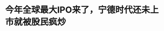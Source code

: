 <!DOCTYPE html>
<html lang="zh-CN">

<head>
    
<title>今年全球最大IPO来了，宁德时代还未上市就被股民疯炒_腾讯新闻</title>
<meta name="keywords" content="宁德时代,IPO,高瓴资本,股民,上市,香港">
<meta name="description" content="图片来源：视觉中国      文 ｜ 岳家琛       编辑 ｜ 孙春芳      出品 ｜ 棱镜·腾讯小满工作室      仅仅3个月，宁德时代就完成了从申报到上市的一系列流程。      5月....">
<meta name="author" content="腾讯网">
<meta name="copyright" content="Copyright 1998 - 2025 Tencent. All Rights Reserved">
<meta property="og:type" content="news" />

<meta property="og:title" content="今年全球最大IPO来了，宁德时代还未上市就被股民疯炒_腾讯新闻" />
<meta property="og:description" content="图片来源：视觉中国      文 ｜ 岳家琛       编辑 ｜ 孙春芳      出品 ｜ 棱镜·腾讯小满工作室      仅仅3个月，宁德时代就完成了从申报到上市的一系列流程。      5月...." />
<meta property="og:url" content="https://news.qq.com/rain/a/20250516A02S9B00" />
<meta property="og:image" content="https://inews.gtimg.com/news_ls/O0G74neaplIRLCE1U-qsSn0X3LFJI2CqxAE9iwpIjR9qkAA_640330/0" />
<meta property="article:author" content="棱镜" />
<meta property="article:published_time" content="2025-05-16 10:06:51" />
<meta property="category" content="finance" />

<meta name="baidu-site-verification" content="jJeIJ5X7pP" />
    <meta charset="utf-8" />
<meta http-equiv="X-UA-Compatible" content="IE=Edge" />
<meta name="viewport" content="width=device-width, initial-scale=1, shrink-to-fit=no" />
<link rel="dns-prefetch" href="mat1.gtimg.com">
<link rel="dns-prefetch" href="i.news.qq.com">
<link rel="shortcut icon" href="https://mat1.gtimg.com/qqcdn/qqindex2021/favicon.ico">
<script nomodule="true" src="https://mat1.gtimg.com/qqcdn/qqindex2021/common-static/20240515201444/core3-37-1.min.js"></script>
<script>
  try {
    if (!window.IntersectionObserver) {
      var observerScript = document.createElement('script');
      observerScript.src = "https://mat1.gtimg.com/qqcdn/qqindex2021/common-static/20241024141058/intersection-observer-polyfill.js";
      document.head.appendChild(observerScript);
    }
  } catch (error) {}
</script>

<script>
  try {
    if (!Element.prototype.scrollTo) {
      var scrollScript = document.createElement('script');
      scrollScript.src = "https://mat1.gtimg.com/qqcdn/qqindex2021/common-static/20241025153001/scroll-behavior-polyfill.js";
      document.head.appendChild(scrollScript);
    }
  } catch (error) {}
</script>
<script>
  try {
    if ('scrollRestoration' in window.history) {
      window.history.scrollRestoration = 'manual';
    }
    window.isPcClient = Boolean(window.electron) && (
      window.navigator.userAgent.indexOf('pc-client') > 0 ||
      window.navigator.userAgent.indexOf('TencentNews') > 0
    );
  } catch {}
</script>
<script>
  try {
    if (window.isPcClient) {
      var bodyStyle = document.createElement('style');
      bodyStyle.innerText = 'body{ zoom: 0.95 }';
      document.head.appendChild(bodyStyle);
    }
  } catch {}
</script>
<script>
  window.DATA = {"url":"https://view.inews.qq.com/a/20250516A02S9B00","article_id":"20250516A02S9B00","article_type":"0","title":"今年全球最大IPO来了，宁德时代还未上市就被股民疯炒","desc":"图片来源：视觉中国      文 ｜ 岳家琛       编辑 ｜ 孙春芳      出品 ｜ 棱镜·腾讯小满工作室      仅仅3个月，宁德时代就完成了从申报到上市的一系列流程。      5月....","iNewsRecommendLevel":1,"abstract":"图片来源：视觉中国      文 ｜ 岳家琛       编辑 ｜ 孙春芳      出品 ｜ 棱镜·腾讯小满工作室      仅仅3个月，宁德时代就完成了从申报到上市的一系列流程。      5月....","catalog1":"finance","ad_channel_sign":"finance","introduction":"","media":"棱镜","media_id":"3285","pubtime":"2025-05-16 10:06:51","comment_id":"8412221938","political":0,"cmsId":"20250516A02S9B00","cms_id":"20250516A02S9B00","closeAllAd":0,"closeAllFavorite":false,"originContent":{"directory":{"ai_list":[{"desc":"宁德时代IPO公开发售结束","link":"AIPOS_0"},{"desc":"投资者有哪些","link":"AIPOS_1"},{"desc":"营收同比下降9.7%","link":"AIPOS_2"},{"desc":"盈利能力稳健","link":"AIPOS_3"},{"desc":"换电：“宁王”的新故事","link":"AIPOS_4"},{"desc":"如何把电池卖到海外去","link":"AIPOS_5"}],"enable":1,"list":null},"text":"\u003cdiv class=\"rich_media_content\"\u003e\u003c!--NO_AD_ERROR_5_1--\u003e\u003cp style=\"text-align: center\" data-exeditor-arbitrary-box=\"image-box\"\u003e\u003c!--IMG_0--\u003e\u003c/p\u003e\u003cp style=\"text-align: center\"\u003e\u003cspan style=\"font-size: 12px\"\u003e\u003cspan style=\"color: rgb(153, 153, 153)\"\u003e图片来源：视觉中国\u003c/span\u003e\u003c/span\u003e\u003c/p\u003e\u003csection style=\"background-color: rgb(255, 255, 255); color: rgb(34, 34, 34); font-size: 17px; letter-spacing: 0.544px; margin: 0px 0px 0em; max-width: 100%; outline: 0px; padding: 0px; text-align: justify; text-wrap: wrap\" data-exeditor-arbitrary-box=\"wrap\"\u003e\u003cp style=\"background-color: transparent\"\u003e\u003cspan style=\"letter-spacing: 0.544px\"\u003e\u003cspan style=\"font-size: 17px\"\u003e\u003cspan style=\"color: rgb(34, 34, 34)\"\u003e\u003cspan style=\"background-color: transparent\"\u003e文 ｜ 岳家琛  \u003c/span\u003e\u003c/span\u003e\u003c/span\u003e\u003c/span\u003e\u003c/p\u003e\u003cp style=\"background-color: transparent\"\u003e\u003cspan style=\"letter-spacing: 0.544px\"\u003e\u003cspan style=\"font-size: 17px\"\u003e\u003cspan style=\"color: rgb(34, 34, 34)\"\u003e\u003cspan style=\"background-color: transparent\"\u003e编辑 ｜ 孙春芳\u003c/span\u003e\u003c/span\u003e\u003c/span\u003e\u003c/span\u003e\u003c/p\u003e\u003cp style=\"background-color: transparent\"\u003e\u003cspan style=\"letter-spacing: 0.544px\"\u003e\u003cspan style=\"font-size: 17px\"\u003e\u003cspan style=\"color: rgb(34, 34, 34)\"\u003e\u003cspan style=\"background-color: transparent\"\u003e出品 ｜ 棱镜·腾讯小满工作室\u003c/span\u003e\u003c/span\u003e\u003c/span\u003e\u003c/span\u003e\u003c/p\u003e\u003c/section\u003e\u003cp style=\"text-align: justify\"\u003e仅仅3个月，\u003c!--SECURE_LINK_BEGIN_0--\u003e宁德时代\u003c!--SECURE_LINK_END_0--\u003e就完成了从申报到上市的一系列流程。\u003c/p\u003e\u003cp style=\"text-align: justify\"\u003e\u003c!--AIPOS_0--\u003e5月15日，备受瞩目的宁德时代招股期截止。截至认购结束，宁德时代累计获2822亿港元孖展认购，超购达120倍，国际配售机构订单突破3902亿港元，超购逾12.6倍。国际配售部分剔除203.7亿港元基石投资后，超购倍数达30倍。\u003c!--NO_AD_0--\u003e\u003c!--EOP_0--\u003e\u003c/p\u003e\u003c!--PARAGRAPH_0--\u003e\u003cp style=\"text-align: justify\"\u003e5月12日，宁德时代启动H股发行，计划于5月20日挂牌上市交易。根据公告披露的发售价格，宁德时代每港股发行价格上限为263港元。\u003c/p\u003e\u003cp style=\"text-align: justify\"\u003e此次IPO，宁德时代共计划发售1.18亿股股份，另设发售量调整权及超额配股权。根据目前的认购结果，宁德时代赴港募资金额将达到410亿港元，成为年内港股最大规模的IPO记录。\u003c/p\u003e\u003cp style=\"text-align: justify\"\u003e出海，无疑是宁德时代二次融资的关键词。招股书显示，本次募资所得的90%资金将投向匈牙利项目第一期及第二期建设，进一步提升本地化供应能力。\u003c/p\u003e\u003cp style=\"text-align: justify\"\u003e本次IPO吸引了哪些资本入局？未来宁德时代究竟还有多大的想象空间？出海和换电战略能否创造新的增长点？\u003c/p\u003e\u003cp style=\"text-align: justify\"\u003e\u003cstrong\u003e投资者有哪些？\u003c/strong\u003e\u003c/p\u003e\u003cp style=\"text-align: justify\"\u003e\u003c!--AIPOS_1--\u003e宁德时代此次IPO的基石投资者名单阵容可谓“豪华”。\u003c/p\u003e\u003cp style=\"text-align: justify\"\u003e除能源巨头\u003c!--SECURE_LINK_BEGIN_1--\u003e中国石化\u003c!--SECURE_LINK_END_1--\u003e外，主权基金KIA（科威特投资局）、高瓴资本、高毅资产、瑞银资管、橡树资本等机构纷纷入场，覆盖国央企巨头、国内知名私募、海外主权基金、地方国资等，投资金额从3000万美元到5亿美元不等，涵盖能源、金融、产业资本等多重领域。\u003c!--NO_AD_1--\u003e\u003c!--EOP_1--\u003e\u003c/p\u003e\u003c!--PARAGRAPH_1--\u003e\u003cp style=\"text-align: justify\"\u003e这其中，中国石化、KIA、高瓴资本三家投资额最大，分别为5亿美元、5亿美元和2亿美元，其他投资者包括高毅资产、UBS资管、橡树资本、韩国未来资产、\u003c!--SECURE_LINK_BEGIN_2--\u003e加拿大皇家银行\u003c!--SECURE_LINK_END_2--\u003e、\u003c!--SECURE_LINK_BEGIN_3--\u003e中国太保\u003c!--SECURE_LINK_END_3--\u003e、泰康、博裕、景林、洛阳科创、中邮理财等。\u003c!--NO_AD_2--\u003e\u003c!--EOP_2--\u003e\u003c/p\u003e\u003c!--PARAGRAPH_2--\u003e\u003cp style=\"text-align: justify\"\u003e这23名基石投资者，合共认购约26.28亿美元的发售股份。\u003c/p\u003e\u003cp style=\"text-align: justify\"\u003e其中，高瓴资本通过HHLR CF.L.P.认购约2亿美元，占比5%。此前高瓴资本在宁德时代A股上市后不久便斥资130亿元，两次参与宁德时代的非公开定增，而后，高瓴曾阶段性减持部分股份，但仍长期持有一定仓位。\u003c/p\u003e\u003cp style=\"text-align: justify\"\u003e此次，宁德时代港股发售价为263港元/股，相比于5月9日A股248.27元/股的收盘价，几乎为95折。\u003c/p\u003e\u003cp style=\"text-align: justify\"\u003e目前的价格，也接近宁德时代A股的价格高位。为了将股价保持在高位，早在4月7日，宁德时代便推出40亿至80亿元的A股回购计划。截至4月底，17个交易日累计回购金额达15.5亿元。\u003c/p\u003e\u003cp style=\"text-align: justify\"\u003e招股书显示，宁德时代在上市后的股东架构中，最大股东是\u003c!--SECURE_LINK_BEGIN_4--\u003e曾毓群\u003c!--SECURE_LINK_END_4--\u003e，通过厦门瑞庭持股22.66%，仍为第一大股东。\u003c/p\u003e\u003cp style=\"text-align: justify\"\u003e此外，黄世霖持股10.39%；宁波联合创新持股6.29%；李平持股4.5%；其他A股股东持股53.6%，H股股东持股2.61%。\u003c/p\u003e\u003cp style=\"text-align: justify\"\u003e其中，李平为宁德时代副董事长，是曾毓群的多年创业搭档。黄世霖也是宁德时代联合创始人，曾为公司“二把手”。\u003c/p\u003e\u003cp style=\"text-align: justify\"\u003e\u003cstrong\u003e营收同比下降9.7%\u003c/strong\u003e\u003c/p\u003e\u003cp style=\"text-align: justify\"\u003e随着招股书的更新，宁德时代的投资价值也再度引发投资者的讨论。\u003c/p\u003e\u003cp style=\"text-align: justify\"\u003e\u003c!--AIPOS_2--\u003e根据宁德时代最近披露的招股书，2024年，宁德时代实现营业收入3620.13亿元，归母净利润507.45亿元。如何解读这一成绩？\u003c/p\u003e\u003cp style=\"text-align: justify\"\u003e根据过往数据，2022年、2023年及2024年，宁德时代的收入分别为3286亿元、4009亿元和3620亿元。由此可见，宁德时代2024年的营收同比下降了9.7%。\u003c/p\u003e\u003cp style=\"text-align: justify\"\u003e如果将时间扩大至过去四年，2021年，宁德时代营收增长159%；2022年增长152%；2023年增速开始下降至22%。增速呈逐年下降趋势。\u003c/p\u003e\u003cp style=\"text-align: justify\"\u003e“宁德时代高速增长的时期已经结束。”一位基金经理对此表示，“电池行业高度竞争，仅靠成本优势创造的护城河并不牢固。”\u003c/p\u003e\u003cp style=\"text-align: justify\"\u003e市场份额遭遇蚕食，是宁德时代增速回落的原因之一。从市占率可以看出宁德时代的这一变化趋势。\u003c/p\u003e\u003cp style=\"text-align: justify\"\u003e宁德时代的主要业务是动力电池、储能电池的生产和销售。目前，宁德时代拥有全球最大的\u003c!--SECURE_LINK_BEGIN_5--\u003e锂离子电池\u003c!--SECURE_LINK_END_5--\u003e产能规模以及业内领先的全球布局。截至2024年末，宁德时代的产能达到676GWh。\u003c/p\u003e\u003cp style=\"text-align: justify\"\u003e2024年，宁德时代电池全球市占率达36.8%。在国内市场，其动力电池装车量达246.01GWh，市占率45.08%。\u003c/p\u003e\u003cp style=\"text-align: justify\"\u003e“宁德时代的最大竞争对手是\u003c!--SECURE_LINK_BEGIN_6--\u003e比亚迪\u003c!--SECURE_LINK_END_6--\u003e。比亚迪新能源车渗透率约为30%至40%，会选择自家的动力电池。其余50%多的市场则是宁德时代等电池企业的天下，这意味着，在这剩余的市场中，宁德时代抢到三分之二已属不易。”上述基金经理分析道，“比亚迪是导致宁德时代占有率进入瓶颈的主要原因。”\u003c!--NO_AD_3--\u003e\u003c!--EOP_3--\u003e\u003c/p\u003e\u003c!--PARAGRAPH_3--\u003e\u003cp style=\"text-align: justify\"\u003e宁德时代的车企客户几乎涵盖了所有主流汽车企业，包括\u003c!--SECURE_LINK_BEGIN_7--\u003e宝马\u003c!--SECURE_LINK_END_7--\u003e、奔驰、Stellantis、大众、福特、丰田、本田、现代、沃尔沃、上汽、吉利、蔚来、理想、宇通、小米等。\u003c/p\u003e\u003cp style=\"text-align: justify\"\u003e动力电池的增速与中国新能源车销量几乎同步。2023年，中国新能源车销量同比增长37.9%，宁德时代动力，好的电池出货增长34.9%。\u003c/p\u003e\u003cp style=\"text-align: justify\"\u003e转折发生在2024年，这年，中国新能源车销量同比增长40.2%，宁德时代动力电池出货仅增长18.8%。\u003c/p\u003e\u003cp style=\"text-align: justify\"\u003e宁德时代锂离子电池由动力电池系统和储能电池系统构成，其中动力电池系统占据销量大头，占比超80%。2024年，由于动力电池增速下滑，这也一定程度上拖累了宁德时代的总体锂离子电池销量。\u003c/p\u003e\u003cp style=\"text-align: justify\"\u003e2024年，宁德时代锂离子电池销量为475GWh，同比增长21.79%。2023年增速为34.95%。\u003c/p\u003e\u003cp style=\"text-align: justify\"\u003e\u003cstrong\u003e盈利能力稳健\u003c/strong\u003e\u003c/p\u003e\u003cp style=\"text-align: justify\"\u003e\u003c!--AIPOS_3--\u003e成本控制能力，是宁德时代的核心竞争力之一。宁德时代电池成本中，直接材料占有极大比重。\u003c/p\u003e\u003cp style=\"text-align: justify\"\u003e从上游企业披露的数据来看，锂价格在过去几年价格波动剧烈。以\u003c!--SECURE_LINK_BEGIN_8--\u003e赣锋锂业\u003c!--SECURE_LINK_END_8--\u003e为例，2022年，赣锋锂业出货价格达35.5万元/吨，而2024年，单价降至9.3万元/吨。\u003c/p\u003e\u003cp style=\"text-align: justify\"\u003e不过，直接材料成本的变动并未影响宁德时代的盈利能力。\u003c/p\u003e\u003cp style=\"text-align: justify\"\u003e历史数据显示，2019年，宁德时代直接材料成本254.1亿元，占营业成本的81.4%，占电池销售收入的64.8%；2024年，宁德时代直接材料成本占营业成本的76.5%，占电池销售收入的65.3%。\u003c/p\u003e\u003cp style=\"text-align: justify\"\u003e由此可见，宁德时代直接材料占收入的比重保持在65%左右的水平。其中，锂质正极材料是动力电池最重要的原材料、约占总成本的30%。\u003c/p\u003e\u003cp style=\"text-align: justify\"\u003e招股书数据显示，2022年、2023年及2024年，宁德时代的年度利润分别为人民币335亿元、人民币473亿元及人民币553亿元，2023及2024年分别同比增长41.5%及16.8%。\u003c/p\u003e\u003cp style=\"text-align: justify\"\u003e2022年、2023年及2024年，宁德时代的净利率分别为10.2%、11.8%和15.3%。\u003c/p\u003e\u003cp style=\"text-align: justify\"\u003e这也使得2024年宁德时代营收首次同比下降9.7%的前提下，归母利润仍保持15%的同比增幅，507.45亿元的利润也是该公司2018年A股上市以来的最高峰。\u003c/p\u003e\u003cp style=\"text-align: justify\"\u003e现金流方面，2022年、2023年及2024年，宁德时代经营活动产生的现金流量净额分别为612亿元、928亿元和970亿元。\u003c/p\u003e\u003cp style=\"text-align: justify\"\u003e\u003cstrong\u003e换电：“宁王”的新故事\u003c/strong\u003e\u003c/p\u003e\u003cp style=\"text-align: justify\"\u003e\u003c!--AIPOS_4--\u003e虽然盈利能力保持增长。但面对增长瓶颈，宁德时代也亟需新的故事。换电和出海，成为宁德时代手中的“牌”。\u003c/p\u003e\u003cp style=\"text-align: justify\"\u003e如果说动力电池是宁德时代的“基本盘”，那么换电业务则是其未来增长的核心变量。\u003c/p\u003e\u003cp style=\"text-align: justify\"\u003e宁德时代目前已推出巧克力换电和骐骥换电两大解决方案，分别对应乘用车和商用车。\u003c/p\u003e\u003cp style=\"text-align: justify\"\u003e宁德时代创始人兼董事长曾毓群多次在公开场合对换电寄予厚望，他曾判断称：“到2030年，在电车补能模式上，换电、家充和公共充电桩将三分天下。”\u003c/p\u003e\u003cp style=\"text-align: justify\"\u003e为此，宁德时代立下目标——2025年建成1000座换电站，中期目标为10000座，最终目标则为30000座至40000座。\u003c/p\u003e\u003cp style=\"text-align: justify\"\u003e4月初，宁德时代与中国石化达成换电合作协议，计划年内建设500座换电站，长期目标扩展至1万座。\u003c/p\u003e\u003cp style=\"text-align: justify\"\u003e在上海车展上，宁德时代与一汽、长安、北汽、奇瑞、广汽五大车企携手发布了 10 款面向 C 端的巧克力换电新车，其中 9 款车型会在年内上市。\u003c/p\u003e\u003cp style=\"text-align: justify\"\u003e其中，一汽红旗推出了首款巧克力 B+ 级换电轿车 EH7；\u003c!--SECURE_LINK_BEGIN_9--\u003e长安汽车\u003c!--SECURE_LINK_END_9--\u003e推出启源 A05、启源 A07 和深蓝 SL03。此外，奇瑞的 iCAR V23 等，都将会推出巧克力换电的车型。\u003c/p\u003e\u003cp style=\"text-align: justify\"\u003e巧克力换电的优势在于，当换电站的建设成本由宁德时代覆盖掉了之后，车企们加入换电的最大包袱也就没有了。\u003c/p\u003e\u003cp style=\"text-align: justify\"\u003e此外，模块化的设计能让车企在研发换电车型的时候，把研发周期和成本相应降低。长安汽车的副总裁张法涛在上海车展发布会上称，旗下的启源A05等三款换电版车型的研发，比传统车型的开发节约了18个月的时间。\u003c/p\u003e\u003cp style=\"text-align: justify\"\u003e\u003cstrong\u003e如何把电池卖到海外去？\u003c/strong\u003e\u003c/p\u003e\u003cp style=\"text-align: justify\"\u003e\u003c!--AIPOS_5--\u003e宁德时代在出海方面也频频发力。\u003c/p\u003e\u003cp style=\"text-align: justify\"\u003e招股书显示，宁德时代已在全球设立六大研发中心、十三大电池生产制造基地。\u003c/p\u003e\u003cp style=\"text-align: justify\"\u003e“欧洲等海外市场的动力电池和储能电池需求不断增长，为更好地响应客户需求，增强与客户的合作关系，建立欧洲本地化生产能力对公司国际业务布局和发展有重要意义。”宁德时代表示。\u003c/p\u003e\u003cp style=\"text-align: justify\"\u003e根据财报，宁德时代已有超三成收入来自海外。\u003c/p\u003e\u003cp style=\"text-align: justify\"\u003e除中国外，宁德时代已在德国图林根建成电池生产基地，成为全球首家获得大众集团模块认证、欧洲首家获得大众集团电芯认证的电池制造商。\u003c/p\u003e\u003cp style=\"text-align: justify\"\u003e宁德时代正在积极推进匈牙利工厂、StellantisN.V.合资的西班牙工厂以及印尼电池产业链项目的建设或筹建。从招股书来看，匈牙利工厂建设也正是本次募资的主要原因。\u003c/p\u003e\u003cp style=\"text-align: justify\"\u003e截至今年一季度末，宁德时代的账面现金及现金等价物余额达2863亿元。虽然不差钱，但海外建厂及运营需大量外汇储备。\u003c/p\u003e\u003cp style=\"text-align: justify\"\u003e宁德时代披露称，此次港股上市所筹资金的90%将用于推进匈牙利一期和二期项目，10%则用于一般运营资金。\u003c/p\u003e\u003cp style=\"text-align: justify\"\u003e匈牙利项目投资规模为73.4亿欧元，总产能为100GWh。目前一期项目模组线已经投入运行，电芯线预计2025年下半年投产。此外，宁德时代与斯特兰蒂斯合资的西班牙磷酸铁锂电池工厂，投资额为41亿欧元，规划产能为50GWh，计划2026年底开始生产。\u003c!--NO_AD_4--\u003e\u003c!--EOP_4--\u003e\u003c/p\u003e\u003c!--PARAGRAPH_4--\u003e\u003cp style=\"text-align: justify\"\u003e截至2024年底，宁德时代产能约676GWh，在建产能 219GWh，产能利用率为76%。\u003c/p\u003e\u003cp style=\"text-align: justify\"\u003e不过，在招股书中，宁德时代也披露了海外风险：“近年来，我们直接从中国出口到美国的产品收入占比比较小，但也无法预测各国关税演变对业务产生的潜在影响。”\u003c/p\u003e\u003cp style=\"text-align: justify\"\u003e此外值得一提的是，宁德时代近期在新技术和新产品领域动作频频。\u003c/p\u003e\u003cp style=\"text-align: justify\"\u003e4月21日，宁德时代在2025上海车展开幕前夕举办主题为“边界觉醒”的超级科技日活动，活动上宁德时代发布了第二代神行超充电池、“钠新”钠离子电池品牌、骁遥双核电池三款产品和相关技术。\u003c/p\u003e\u003cp style=\"text-align: justify\"\u003e钠离子电池方面，宁德时代共发布了两款产品，第一个产品为24V重卡启驻一体蓄电池，首发落地一汽解放车型，将于2025年6月份正式量产。“钠新”品牌第二个钠离子电池产品为乘用车动力电池，将于2025年12月正式量产。\u003c/p\u003e\u003cdiv powered-by=\"qqnews_ex-editor\"\u003e\u003c/div\u003e\u003cstyle\u003e.rich_media_content{--news-tabel-th-night-color: #444444;--news-font-day-color: #333;--news-font-night-color: #d9d9d9;--news-bottom-distance: 22px}.rich_media_content p:not([data-exeditor-arbitrary-box=image-box]){letter-spacing:.5px;line-height:30px;margin-bottom:var(--news-bottom-distance);word-wrap:break-word}.rich_media_content{color:var(--news-font-day-color);font-size:18px}@media(prefers-color-scheme:dark){body:not([data-weui-theme=light]):not([dark-mode-disable=true]) .rich_media_content p:not([data-exeditor-arbitrary-box=image-box]){letter-spacing:.5px;line-height:30px;margin-bottom:var(--news-bottom-distance);word-wrap:break-word}body:not([data-weui-theme=light]):not([dark-mode-disable=true]) .rich_media_content{color:var(--news-font-night-color)}}.data_color_scheme_dark .rich_media_content p:not([data-exeditor-arbitrary-box=image-box]){letter-spacing:.5px;line-height:30px;margin-bottom:var(--news-bottom-distance);word-wrap:break-word}.data_color_scheme_dark .rich_media_content{color:var(--news-font-night-color)}.data_color_scheme_dark .rich_media_content{font-size:18px}.rich_media_content p[data-exeditor-arbitrary-box=image-box]{margin-bottom:11px}.rich_media_content\u003ediv:not(.qnt-video),.rich_media_content\u003esection{margin-bottom:var(--news-bottom-distance)}.rich_media_content hr{margin-bottom:var(--news-bottom-distance)}.rich_media_content .link_list{margin:0;margin-top:20px;min-height:0!important}.rich_media_content blockquote{background:#f9f9f9;border-left:6px solid #ccc;margin:1.5em 10px;padding:.5em 10px}.rich_media_content blockquote p{margin-bottom:0!important}.data_color_scheme_dark .rich_media_content blockquote{background:#323232}@media(prefers-color-scheme:dark){body:not([data-weui-theme=light]):not([dark-mode-disable=true]) .rich_media_content blockquote{background:#323232}}.rich_media_content ol[data-ex-list]{--ol-start: 1;--ol-list-style-type: decimal;list-style-type:none;counter-reset:olCounter calc(var(--ol-start,1) - 1);position:relative}.rich_media_content ol[data-ex-list]\u003eli\u003e:first-child::before{content:counter(olCounter,var(--ol-list-style-type)) '. ';counter-increment:olCounter;font-variant-numeric:tabular-nums;display:inline-block}.rich_media_content ul[data-ex-list]{--ul-list-style-type: circle;list-style-type:none;position:relative}.rich_media_content ul[data-ex-list].nonUnicode-list-style-type\u003eli\u003e:first-child::before{content:var(--ul-list-style-type) ' ';font-variant-numeric:tabular-nums;display:inline-block;transform:scale(0.5)}.rich_media_content ul[data-ex-list].unicode-list-style-type\u003eli\u003e:first-child::before{content:var(--ul-list-style-type) ' ';font-variant-numeric:tabular-nums;display:inline-block;transform:scale(0.8)}.rich_media_content ol:not([data-ex-list]){padding-left:revert}.rich_media_content ul:not([data-ex-list]){padding-left:revert}.rich_media_content table{display:table;border-collapse:collapse;margin-bottom:var(--news-bottom-distance)}.rich_media_content table th,.rich_media_content table td{word-wrap:break-word;border:1px solid #ddd;white-space:nowrap;padding:2px 5px}.rich_media_content table th{font-weight:700;background-color:#f0f0f0;text-align:left}.rich_media_content table p{margin-bottom:0!important}.data_color_scheme_dark .rich_media_content table th{background:var(--news-tabel-th-night-color)}@media(prefers-color-scheme:dark){body:not([data-weui-theme=light]):not([dark-mode-disable=true]) .rich_media_content table th{background:var(--news-tabel-th-night-color)}}.rich_media_content .qqnews_image_desc,.rich_media_content p[type=om-image-desc]{line-height:20px!important;text-align:center!important;font-size:14px!important;color:#666!important}.rich_media_content div[data-exeditor-arbitrary-box=wrap]:not([data-exeditor-arbitrary-box-special-style]){max-width:100%}.rich_media_content .qqnews-content{--wmfont: 0;--wmcolor: transparent;font-size:var(--wmfont);color:var(--wmcolor);line-height:var(--wmfont)!important;margin-bottom:var(--wmfont)!important}.rich_media_content .qqnews_sign_emphasis{background:#f7f7f7}.rich_media_content .qqnews_sign_emphasis ol{word-wrap:break-word;border:none;color:#5c5c5c;line-height:28px;list-style:none;margin:14px 0 6px;padding:16px 15px 4px}.rich_media_content .qqnews_sign_emphasis p{margin-bottom:12px!important}.rich_media_content .qqnews_sign_emphasis ol\u003eli\u003ep{padding-left:30px}.rich_media_content .qqnews_sign_emphasis ol\u003eli{list-style:none}.rich_media_content .qqnews_sign_emphasis ol\u003eli\u003ep:first-child::before{margin-left:-30px;content:counter(olCounter,decimal) ''!important;counter-increment:olCounter!important;font-variant-numeric:tabular-nums!important;background:#37f;border-radius:2px;color:#fff;font-size:15px;font-style:normal;text-align:center;line-height:18px;width:18px;height:18px;margin-right:12px;position:relative;top:-1px}.data_color_scheme_dark .rich_media_content .qqnews_sign_emphasis{background:#262626}.data_color_scheme_dark .rich_media_content .qqnews_sign_emphasis ol\u003eli\u003ep{color:#a9a9a9}@media(prefers-color-scheme:dark){body:not([data-weui-theme=light]):not([dark-mode-disable=true]) .rich_media_content .qqnews_sign_emphasis{background:#262626}body:not([data-weui-theme=light]):not([dark-mode-disable=true]) .rich_media_content .qqnews_sign_emphasis ol\u003eli\u003ep{color:#a9a9a9}}.rich_media_content h1,.rich_media_content h2,.rich_media_content h3,.rich_media_content h4,.rich_media_content h5,.rich_media_content h6{margin-bottom:var(--news-bottom-distance);font-weight:700}.rich_media_content h1{font-size:20px}.rich_media_content h2,.rich_media_content h3{font-size:19px}.rich_media_content h4,.rich_media_content h5,.rich_media_content h6{font-size:18px}.rich_media_content li:empty{display:none}.rich_media_content ul,.rich_media_content ol{margin-bottom:var(--news-bottom-distance)}.rich_media_content div\u003ep:only-child{margin-bottom:0!important}.rich_media_content .cms-cke-widget-title-wrap p{margin-bottom:0!important}\u003c/style\u003e\u003c/div\u003e","version":"v2"},"originAttribute":{"IMG_0":{"bigOrigUrl":"https://inews.gtimg.com/news_bt/ORxpDRi0LMGf3-cRabNyyCfxZ3xxiB7v6osHNQgJslG5sAA/0","compressUrl":"https://inews.gtimg.com/news_bt/ORxpDRi0LMGf3-cRabNyyCfxZ3xxiB7v6osHNQgJslG5sAA/641","desc":"","fullPic":"1","height":394,"imgurl0":"https://inews.gtimg.com/news_bt/ORxpDRi0LMGf3-cRabNyyCfxZ3xxiB7v6osHNQgJslG5sAA/0","imgurl1000":"https://inews.gtimg.com/news_bt/ORxpDRi0LMGf3-cRabNyyCfxZ3xxiB7v6osHNQgJslG5sAA/1000","islong":0,"origUrl":"https://inews.gtimg.com/news_bt/ORxpDRi0LMGf3-cRabNyyCfxZ3xxiB7v6osHNQgJslG5sAA/1000","size":1977,"style":"display: inline-block; max-width: 100%; width: 2048px","thumb":"https://inews.gtimg.com/news_bt/ORxpDRi0LMGf3-cRabNyyCfxZ3xxiB7v6osHNQgJslG5sAA_181x181s/0","url":"https://inews.gtimg.com/news_bt/ORxpDRi0LMGf3-cRabNyyCfxZ3xxiB7v6osHNQgJslG5sAA/641","width":641},"SECURE_LINK_BEGIN_0":{"cms_orig_info":{"desc":"宁德时代","trust_level":1,"type":"huaci_stock","url":"https://wzq.tenpay.com/mm/detail?type=0\u0026scode=300750\u0026stat_data=Ozm00p000n006"},"desc":"宁德时代","trust_level":1,"type":"huaci_stock","url":"https://wzq.tenpay.com/mm/detail?type=0\u0026scode=300750\u0026stat_data=Ozm00p000n006"},"SECURE_LINK_BEGIN_1":{"cms_orig_info":{"desc":"中国石化","trust_level":1,"type":"huaci_stock","url":"https://wzq.tenpay.com/mm/detail?type=1\u0026scode=600028\u0026stat_data=Ozm00p000n006"},"desc":"中国石化","trust_level":1,"type":"huaci_stock","url":"https://wzq.tenpay.com/mm/detail?type=1\u0026scode=600028\u0026stat_data=Ozm00p000n006"},"SECURE_LINK_BEGIN_2":{"cms_orig_info":{"desc":"加拿大皇家银行","trust_level":1,"type":"huaci_stock","url":"https://wzq.tenpay.com/mm/detail?type=3\u0026scode=RY.N\u0026stat_data=Ozm00p000n006"},"desc":"加拿大皇家银行","trust_level":1,"type":"huaci_stock","url":"https://wzq.tenpay.com/mm/detail?type=3\u0026scode=RY.N\u0026stat_data=Ozm00p000n006"},"SECURE_LINK_BEGIN_3":{"cms_orig_info":{"desc":"中国太保","trust_level":1,"type":"huaci_stock","url":"https://wzq.tenpay.com/mm/detail?type=1\u0026scode=601601\u0026stat_data=Ozm00p000n006"},"desc":"中国太保","trust_level":1,"type":"huaci_stock","url":"https://wzq.tenpay.com/mm/detail?type=1\u0026scode=601601\u0026stat_data=Ozm00p000n006"},"SECURE_LINK_BEGIN_6":{"cms_orig_info":{"desc":"比亚迪","trust_level":1,"type":"huaci_stock","url":"https://wzq.tenpay.com/mm/detail?type=0\u0026scode=002594\u0026stat_data=Ozm00p000n006"},"desc":"比亚迪","trust_level":1,"type":"huaci_stock","url":"https://wzq.tenpay.com/mm/detail?type=0\u0026scode=002594\u0026stat_data=Ozm00p000n006"},"SECURE_LINK_BEGIN_8":{"cms_orig_info":{"desc":"赣锋锂业","trust_level":1,"type":"huaci_stock","url":"https://wzq.tenpay.com/mm/detail?type=0\u0026scode=002460\u0026stat_data=Ozm00p000n006"},"desc":"赣锋锂业","trust_level":1,"type":"huaci_stock","url":"https://wzq.tenpay.com/mm/detail?type=0\u0026scode=002460\u0026stat_data=Ozm00p000n006"},"SECURE_LINK_BEGIN_9":{"cms_orig_info":{"desc":"长安汽车","trust_level":1,"type":"huaci_stock","url":"https://wzq.tenpay.com/mm/detail?type=0\u0026scode=000625\u0026stat_data=Ozm00p000n006"},"desc":"长安汽车","trust_level":1,"type":"huaci_stock","url":"https://wzq.tenpay.com/mm/detail?type=0\u0026scode=000625\u0026stat_data=Ozm00p000n006"},"SECURE_LINK_END_0":{"trust_level":1},"SECURE_LINK_END_1":{"trust_level":1},"SECURE_LINK_END_2":{"trust_level":1},"SECURE_LINK_END_3":{"trust_level":1},"SECURE_LINK_END_6":{"trust_level":1},"SECURE_LINK_END_8":{"trust_level":1},"SECURE_LINK_END_9":{"trust_level":1}},"selfDeclare":{},"userAddress":"北京","card":{"chlid":"3285","chlname":"棱镜","desc":"腾讯新闻出品栏目，《棱镜》聚焦泛财经深度记录。","icon":"https://inews.gtimg.com/newsapp_ls/0/14314586619_200200/0","msgEntry":1,"uin":"ec18505b6957a1314c","update_frequency":"0","vip_desc":"腾讯新闻《棱镜》栏目官方账号","vip_icon_night":"http://inews.gtimg.com/newsapp_ls/0/14876052067/0","vip_place":"left","vip_type":"30012","vip_icon":"http://inews.gtimg.com/newsapp_ls/0/14876051701/0","vip_type_new":"30012","suid":"8QMd2n1V5YAbvzzf","liveInfo":{},"cpLevel":1},"interationCount":{"like":4,"collect":3,"share":8},"payment_info":{"is_free_to_read":0,"need_pay":0,"pay_type":"","text_free_percent":0},"article_is_pay":false,"payment_column_info_v1":{"is_column_pay":false,"read_count_all":0},"tag_info_item":null,"contentWordsNum":3743,"extraProperty":{"FeedbackDetailDisableInsert":0,"zanSkinType":""},"relateWelfare":{},"aiSwitch":true,"isOversize":false,"videoArr":[]};
</script>
<script>
  window.channelInfo = {"channelConfig":{"channelNav":[{"_auto_id":"1","active_alien_img":"","alien_img":"","channel_id":"news_news_home","is_local":"0","link":"https://www.qq.com","name_cn":"首页","name_en":"home"},{"_auto_id":"2","active_alien_img":"","alien_img":"","channel_id":"news_news_top","is_local":"0","link":"","name_cn":"要闻","name_en":"news"},{"_auto_id":"4","active_alien_img":"","alien_img":"","channel_id":"news_news_bj","is_local":"1","link":"","name_cn":"北京","name_en":"bj"},{"_auto_id":"5","active_alien_img":"","alien_img":"","channel_id":"news_news_finance","is_local":"0","link":"","name_cn":"财经","name_en":"finance"},{"_auto_id":"6","active_alien_img":"","alien_img":"","channel_id":"news_news_tech","is_local":"0","link":"","name_cn":"科技","name_en":"tech"},{"_auto_id":"7","active_alien_img":"","alien_img":"","channel_id":"tv","is_local":"0","link":"https://v.qq.com/channel/tv/?ptag=qqnews","name_cn":"电视剧","name_en":"tv"},{"_auto_id":"8","active_alien_img":"","alien_img":"","channel_id":"news_news_qa","is_local":"0","link":"","name_cn":"热问","name_en":"qa"},{"_auto_id":"9","active_alien_img":"","alien_img":"","channel_id":"news_news_ent","is_local":"0","link":"","name_cn":"娱乐","name_en":"ent"},{"_auto_id":"10","active_alien_img":"","alien_img":"","channel_id":"variety","is_local":"0","link":"https://v.qq.com/channel/variety/?ptag=qqnews","name_cn":"综艺","name_en":"variety"},{"_auto_id":"11","active_alien_img":"","alien_img":"","channel_id":"news_news_sports","is_local":"0","link":"","name_cn":"体育","name_en":"sports"},{"_auto_id":"13","active_alien_img":"","alien_img":"","channel_id":"news_news_nba","is_local":"0","link":"","name_cn":"NBA","name_en":"nba"},{"_auto_id":"14","active_alien_img":"","alien_img":"","channel_id":"news_news_world","is_local":"0","link":"","name_cn":"国际","name_en":"world"},{"_auto_id":"15","active_alien_img":"","alien_img":"","channel_id":"news_news_mil","is_local":"0","link":"","name_cn":"军事","name_en":"milite"},{"_auto_id":"16","active_alien_img":"","alien_img":"","channel_id":"news_news_auto","is_local":"0","link":"","name_cn":"汽车","name_en":"auto"},{"_auto_id":"17","active_alien_img":"","alien_img":"","channel_id":"news_news_house","is_local":"0","link":"","name_cn":"房产","name_en":"house"},{"_auto_id":"18","active_alien_img":"","alien_img":"","channel_id":"news_news_edu","is_local":"0","link":"","name_cn":"教育","name_en":"edu"},{"_auto_id":"19","active_alien_img":"","alien_img":"","channel_id":"news_news_antip","is_local":"0","link":"","name_cn":"健康","name_en":"health"},{"_auto_id":"20","active_alien_img":"","alien_img":"","channel_id":"news_news_video","is_local":"0","link":"","name_cn":"视频","name_en":"video"},{"_auto_id":"21","active_alien_img":"","alien_img":"","channel_id":"news_news_game","is_local":"0","link":"","name_cn":"游戏","name_en":"games"},{"_auto_id":"22","active_alien_img":"","alien_img":"","channel_id":"news_news_nchupin","is_local":"0","link":"","name_cn":"眼界","name_en":"chupin"},{"_auto_id":"24","active_alien_img":"","alien_img":"","channel_id":"news_news_football","is_local":"0","link":"","name_cn":"足球","name_en":"football"},{"_auto_id":"25","active_alien_img":"","alien_img":"","channel_id":"news_news_kepu","is_local":"0","link":"","name_cn":"科学","name_en":"kepu"},{"_auto_id":"26","active_alien_img":"","alien_img":"","channel_id":"news_news_digi","is_local":"0","link":"","name_cn":"数码","name_en":"digi"},{"_auto_id":"28","active_alien_img":"","alien_img":"","channel_id":"ymzx","is_local":"0","link":"https://gamer.qq.com/v2/cloudgame/game/96897?ichannel=txxwpc0Ftxxwpc1","name_cn":"元梦之星","name_en":"news_news_ymzx"},{"_auto_id":"31","active_alien_img":"","alien_img":"","channel_id":"movie","is_local":"0","link":"https://v.qq.com/channel/movie/?ptag=qqnews","name_cn":"电影","name_en":"movie"},{"_auto_id":"32","active_alien_img":"","alien_img":"","channel_id":"news_news_esport","is_local":"0","link":"","name_cn":"电竞","name_en":"esport"},{"_auto_id":"34","active_alien_img":"","alien_img":"","channel_id":"news_news_history","is_local":"0","link":"","name_cn":"历史","name_en":"history"},{"_auto_id":"35","active_alien_img":"","alien_img":"","channel_id":"news_news_baby","is_local":"0","link":"","name_cn":"育儿","name_en":"baby"},{"_auto_id":"36","active_alien_img":"","alien_img":"","channel_id":"hbjy","is_local":"0","link":"https://gp.qq.com/act/a20250421mnqlx/news.shtml","name_cn":"和平精英","name_en":"news_news_hbjy"},{"_auto_id":"37","active_alien_img":"","alien_img":"","channel_id":"cloud_gamer","is_local":"0","link":"https://gamer.qq.com/?ichannel=txxwpc0Ftxxwpc1","name_cn":"云游戏","name_en":"cloud_gamer"},{"_auto_id":"38","active_alien_img":"","alien_img":"","channel_id":"news_news_lic","is_local":"0","link":"","name_cn":"理财","name_en":"finance_licai"},{"_auto_id":"39","active_alien_img":"","alien_img":"","channel_id":"news_news_istock","is_local":"0","link":"","name_cn":"股票","name_en":"finance_stock"},{"_auto_id":"40","active_alien_img":"","alien_img":"","channel_id":"ren_min_shi_pin","is_local":"0","link":"https://news.qq.com/omn/author/8QMd3Hld74cbujbY?tab=om_video","name_cn":"人民视频","name_en":"ren_min_shi_pin"},{"_auto_id":"41","active_alien_img":"","alien_img":"","channel_id":"news_news_weather","is_local":"0","link":"https://tianqi.qq.com/index.htm","name_cn":"天气","name_en":"weather"}]}};
</script>
<script>
  window.articleConfig = {"rightConfig":[{"_auto_id":"1","category_key":"default","modules":"{\"moduleList\":[{\"title\":\"作者其他文章\",\"id\":\"user_article\"},{\"title\":\"精选视频\",\"id\":\"video_album\",\"videoType\":\"tag\",\"videoId\":\"aUepxrtchGM=\",\"isSticky\":0},{\"title\":\"下载条\",\"id\":\"download_banner\",\"isSticky\":1},{\"title\":\"热点榜\",\"id\":\"hot_rank_list\",\"isSticky\":1},{\"title\":\"广告推广\",\"id\":\"ssp_ad_module\",\"category\":\"ad_ssp\",\"loid\":\"109\",\"isSticky\":1},{\"title\":\"广告推广位\",\"id\":\"c2s_ad_module\",\"category\":\"right_c2s\",\"path\":\"QQcom_all_Rectangle-1|QQcom_all_Rectangle-2|QQcom_all_Rectangle-3\",\"isSticky\":1}]}"},{"_auto_id":"2","category_key":"ent","modules":"{\"moduleList\":[{\"title\":\"作者其他文章\",\"id\":\"user_article\"},{\"title\":\"精选视频\",\"id\":\"video_album\",\"videoType\":\"tag\",\"videoId\":\"aUepxrtchGM=\"},{\"title\":\"下载条\",\"id\":\"download_banner\",\"isSticky\":1},{\"title\":\"热点榜\",\"id\":\"hot_rank_list\",\"isSticky\":1},{\"title\":\"广告推广\",\"id\":\"ssp_ad_module\",\"category\":\"ad_ssp\",\"loid\":\"109\",\"isSticky\":1},{\"title\":\"广告推广\",\"id\":\"ssp_ad_module\",\"category\":\"ad_ssp\",\"loid\":\"117\",\"isSticky\":1}]}"},{"_auto_id":"3","category_key":"game","modules":"{\"moduleList\":[{\"title\":\"作者其他文章\",\"id\":\"user_article\"},{\"title\":\"精选视频\",\"id\":\"video_album\",\"videoType\":\"tag\",\"videoId\":\"aUepxrtchGM=\"},{\"title\":\"热门游戏\",\"id\":\"recommend_game\",\"isSticky\":0},{\"title\":\"下载条\",\"id\":\"download_banner\",\"isSticky\":1},{\"title\":\"热点榜\",\"id\":\"hot_rank_list\",\"isSticky\":1},{\"title\":\"广告推广\",\"id\":\"ssp_ad_module\",\"category\":\"ad_ssp\",\"loid\":\"109\",\"isSticky\":1},{\"title\":\"广告推广位\",\"id\":\"c2s_ad_module\",\"category\":\"right_c2s\",\"path\":\"QQcom_all_Rectangle-1|QQcom_all_Rectangle-2|QQcom_all_Rectangle-3\",\"isSticky\":1}]}"},{"_auto_id":"4","category_key":"tech","modules":"{\"moduleList\":[{\"title\":\"作者其他文章\",\"id\":\"user_article\"},{\"title\":\"精选视频\",\"id\":\"video_album\",\"videoType\":\"tag\",\"videoId\":\"aUepxrtchGM=\"},{\"title\":\"下载条\",\"id\":\"download_banner\",\"isSticky\":1},{\"title\":\"热点榜\",\"id\":\"hot_rank_list\",\"isSticky\":1},{\"title\":\"广告推广\",\"id\":\"ssp_ad_module\",\"category\":\"ad_ssp\",\"loid\":\"109\",\"isSticky\":1},{\"title\":\"广告推广位\",\"id\":\"c2s_ad_module\",\"category\":\"right_c2s\",\"path\":\"QQcom_all_Rectangle-1|QQcom_all_Rectangle-2|QQcom_all_Rectangle-3\",\"isSticky\":1}]}"},{"_auto_id":"5","category_key":"finance","modules":"{\"moduleList\":[{\"title\":\"作者其他文章\",\"id\":\"user_article\"},{\"title\":\"精选视频\",\"id\":\"video_album\",\"videoType\":\"tag\",\"videoId\":\"aUepxrtchGM=\"},{\"title\":\"下载条\",\"id\":\"download_banner\",\"isSticky\":1},{\"title\":\"热点榜\",\"id\":\"hot_rank_list\",\"isSticky\":1},{\"title\":\"广告推广\",\"id\":\"ssp_ad_module\",\"category\":\"ad_ssp\",\"loid\":\"109\",\"isSticky\":1},{\"title\":\"广告推广位\",\"id\":\"c2s_ad_module\",\"category\":\"right_c2s\",\"path\":\"QQcom_all_Rectangle-1|QQcom_all_Rectangle-2|QQcom_all_Rectangle-3\",\"isSticky\":1}]}"},{"_auto_id":"6","category_key":"news","modules":"{\"moduleList\":[{\"title\":\"作者其他文章\",\"id\":\"user_article\"},{\"title\":\"精选视频\",\"id\":\"video_album\",\"videoType\":\"tag\",\"videoId\":\"aUepxrtchGM=\"},{\"title\":\"下载条\",\"id\":\"download_banner\",\"isSticky\":1},{\"title\":\"热点榜\",\"id\":\"hot_rank_list\",\"isSticky\":1},{\"title\":\"广告推广\",\"id\":\"ssp_ad_module\",\"category\":\"ad_ssp\",\"loid\":\"109\",\"isSticky\":1},{\"title\":\"广告推广位\",\"id\":\"c2s_ad_module\",\"category\":\"right_c2s\",\"path\":\"QQcom_all_Rectangle-1|QQcom_all_Rectangle-2|QQcom_all_Rectangle-3\",\"isSticky\":1}]}"},{"_auto_id":"7","category_key":"fashion","modules":"{\"moduleList\":[{\"title\":\"作者其他文章\",\"id\":\"user_article\"},{\"title\":\"精选视频\",\"id\":\"video_album\",\"videoType\":\"tag\",\"videoId\":\"aUepxrtchGM=\"},{\"title\":\"下载条\",\"id\":\"download_banner\",\"isSticky\":1},{\"title\":\"热点榜\",\"id\":\"hot_rank_list\",\"isSticky\":1},{\"title\":\"广告推广\",\"id\":\"ssp_ad_module\",\"category\":\"ad_ssp\",\"loid\":\"109\",\"isSticky\":1},{\"title\":\"广告推广位\",\"id\":\"c2s_ad_module\",\"category\":\"right_c2s\",\"path\":\"QQcom_all_Rectangle-1|QQcom_all_Rectangle-2|QQcom_all_Rectangle-3\",\"isSticky\":1}]}"},{"_auto_id":"8","category_key":"sports","modules":"{\"moduleList\":[{\"title\":\"作者其他文章\",\"id\":\"user_article\"},{\"title\":\"精选视频\",\"id\":\"video_album\",\"videoType\":\"tag\",\"videoId\":\"aUepxrtchGM=\"},{\"title\":\"下载条\",\"id\":\"download_banner\",\"isSticky\":1},{\"title\":\"热点榜\",\"id\":\"hot_rank_list\",\"isSticky\":1},{\"title\":\"广告推广\",\"id\":\"ssp_ad_module\",\"category\":\"ad_ssp\",\"loid\":\"109\",\"isSticky\":1},{\"title\":\"广告推广位\",\"id\":\"c2s_ad_module\",\"category\":\"right_c2s\",\"path\":\"QQcom_all_Rectangle-1|QQcom_all_Rectangle-2|QQcom_all_Rectangle-3\",\"isSticky\":1}]}"},{"_auto_id":"9","category_key":"health","modules":"{\"moduleList\":[{\"title\":\"作者其他文章\",\"id\":\"user_article\"},{\"title\":\"精选视频\",\"id\":\"video_album\",\"videoType\":\"tag\",\"videoId\":\"aUepxrtchGM=\"},{\"title\":\"下载条\",\"id\":\"download_banner\",\"isSticky\":1},{\"title\":\"热点榜\",\"id\":\"hot_rank_list\",\"isSticky\":1},{\"title\":\"广告推广\",\"id\":\"ssp_ad_module\",\"category\":\"ad_ssp\",\"loid\":\"109\",\"isSticky\":1},{\"title\":\"广告推广位\",\"id\":\"c2s_ad_module\",\"category\":\"right_c2s\",\"path\":\"QQcom_all_Rectangle-1|QQcom_all_Rectangle-2|QQcom_all_Rectangle-3\",\"isSticky\":1}]}"},{"_auto_id":"10","category_key":"nba","modules":"{\"moduleList\":[{\"title\":\"作者其他文章\",\"id\":\"user_article\"},{\"title\":\"精选视频\",\"id\":\"video_album\",\"videoType\":\"tag\",\"videoId\":\"aUepxrtchGM=\"},{\"title\":\"下载条\",\"id\":\"download_banner\",\"isSticky\":1},{\"title\":\"热点榜\",\"id\":\"hot_rank_list\",\"isSticky\":1},{\"title\":\"广告推广\",\"id\":\"ssp_ad_module\",\"category\":\"ad_ssp\",\"loid\":\"109\",\"isSticky\":1},{\"title\":\"广告推广位\",\"id\":\"c2s_ad_module\",\"category\":\"right_c2s\",\"path\":\"QQcom_all_Rectangle-1|QQcom_all_Rectangle-2|QQcom_all_Rectangle-3\",\"isSticky\":1}]}"},{"_auto_id":"11","category_key":"edu","modules":"{\"moduleList\":[{\"title\":\"作者其他文章\",\"id\":\"user_article\"},{\"title\":\"精选视频\",\"id\":\"video_album\",\"videoType\":\"tag\",\"videoId\":\"aUWpxLNdg2c=\"},{\"title\":\"下载条\",\"id\":\"download_banner\",\"isSticky\":1},{\"title\":\"热点榜\",\"id\":\"hot_rank_list\",\"isSticky\":1},{\"title\":\"广告推广\",\"id\":\"ssp_ad_module\",\"category\":\"ad_ssp\",\"loid\":\"109\",\"isSticky\":1},{\"title\":\"广告推广位\",\"id\":\"c2s_ad_module\",\"category\":\"right_c2s\",\"path\":\"QQcom_all_Rectangle-1|QQcom_all_Rectangle-2|QQcom_all_Rectangle-3\",\"isSticky\":1}]}"},{"_auto_id":"12","category_key":"ad","modules":"{\"moduleList\":[{\"title\":\"广告推广\",\"id\":\"ssp_ad_module\",\"category\":\"ad_ssp\",\"loid\":\"109\",\"isSticky\":1},{\"title\":\"广告推广位\",\"id\":\"c2s_ad_module\",\"category\":\"right_c2s\",\"path\":\"QQcom_all_Rectangle-1|QQcom_all_Rectangle-2|QQcom_all_Rectangle-3\",\"isSticky\":1}]}"}],"tonglanAdConfig":[{"_auto_id":"1","modules":"{\"moduleList\":[{\"title\":\"广告推广位\",\"id\":\"top\",\"category\":\"top_c2s\",\"path\":\"QQcom_all_Width1-1\"},{\"title\":\"广告推广位\",\"id\":\"bottom\",\"category\":\"bottom_c2s\",\"path\":\"QQcom_all_Width1-2\"}]}"}],"bottomConfig":[],"videoAdConfig":[{"_auto_id":"1","normal_time":"10","switch":"1","video_count":"0","video_time":"0"}],"rightGameConfig":[{"_auto_id":"2","desc":"连续登录送游戏钻石，群雄共聚称霸沙城","icon":"https://inews.gtimg.com/newsapp_bt/0/0627161037914_3816/0","link":"https://s.iwan.qq.com/opengame/tenvideo/index.html?hidestatusbar=1&hidetitlebar=1&immersive=1&syswebview=1&landscape=1&gameid=49085&url=https%3A%2F%2Fgz-file.91ninthpalace.com%2Fwzzx%2Findex_tencent_iwan.html%20&ref_ele=90015","name":"王者之心2"},{"_auto_id":"3","desc":"上线送VIP！万人同屏横扫沙城","icon":"https://inews.gtimg.com/newsapp_bt/0/0627155752146_4584/0","link":"https://s.iwan.qq.com/opengame/tenvideo/index.html?hidestatusbar=1&hidetitlebar=1&immersive=1&landscape=1&syswebview=1&gameid=47203&url=https%3A%2F%2Fcqss2login.bigrnet.com%2Fiwan%2Fh5%2Fplay%2Floading&ref_ele=90015","name":"传奇盛世"},{"_auto_id":"4","desc":"超高爆率，经典玩法","icon":"https://inews.gtimg.com/newsapp_bt/0/0627160641137_9103/0","link":"https://s.iwan.qq.com/opengame/tenvideo/index.html?hidestatusbar=1&hidetitlebar=1&immersive=1&syswebview=1&gameid=43803&url=https%3A%2F%2Fsdk.mxzgame.com%2FGames%2Fportal%2F108337%2FTXVApp&ref_ele=90015","name":"新不良人"},{"_auto_id":"6","desc":"超多福利登录即领，海量游戏任你畅玩","icon":"https://inews.gtimg.com/newsapp_bt/0/111315495935_3595/0","link":"https://dldir3.qq.com/minigamefile/webdownloads/QQGameMini_silent_1002020001_cid0.exe","name":"QQ游戏大厅"},{"_auto_id":"7","desc":"纯正经典玩法，欢乐挑战赛火热来袭","icon":"https://inews.gtimg.com/newsapp_bt/0/070918050891_4971/0","link":"https://minigame.qq.com/h5game_frame_test/?appid=200904&ifid=1502020001","name":"欢乐斗地主"},{"_auto_id":"8","desc":"新服大放送，享赚你就来","icon":"https://inews.gtimg.com/newsapp_bt/0/0627154608860_7318/0","link":"https://s.iwan.qq.com/opengame/tenvideo/index.html?hidestatusbar=1&hidetitlebar=1&immersive=1&syswebview=1&landscape=1&gameid=43403&url=https%3A%2F%2Flogin-wxxyx2-bzsc.jikewan.com%2Fgame%2Fcqtxvideo.html&ref_ele=90015","name":"百战沙城"},{"_auto_id":"9","desc":"全新极速版本爽玩！送新武魂转换卡","icon":"https://inews.gtimg.com/newsapp_bt/0/1016115936984_7153/0","link":"https://s.iwan.qq.com/opengame/tenvideo/index.html?hidestatusbar=1&hidetitlebar=1&immersive=1&syswebview=1&gameid=51477&url=https%3A%2F%2Fh5sdk.cdqcwl.com%2Fsdk%2Ftxaiwandefault%2Fce43a6806214ed5b3e2227ca7e99e27a%2F2231&ref_ele=90015","name":"斗罗大陆"},{"_auto_id":"10","desc":"原汁原味，正版授权","icon":"https://inews.gtimg.com/newsapp_bt/0/0627160844946_1794/0","link":"https://s.iwan.qq.com/opengame/tenvideo/index.html?hidetitlebar=1&immersive=1&syswebview=1&landscape=1&gameid=37275&url=https%3A%2F%2Fsdk.mxzgame.com%2FGames%2Fportal%2F100211%2FTXVApp&ref_ele=90015","name":"原始传奇"},{"_auto_id":"11","desc":"登录领神秘巨星，打造巅峰阵容","icon":"https://inews.gtimg.com/newsapp_bt/0/0701170959368_8122/0","link":"https://s.iwan.qq.com/opengame/tenvideo/index.html?hidestatusbar=1&hidetitlebar=1&immersive=1&syswebview=1&gameid=40591&url=https%3A%2F%2Frh.diaigame.com%2Fh5plat%2Fplay%2Fpackage_code%2FP0012462&ref_ele=90015","name":"巅峰冠军足球"},{"_auto_id":"12","desc":"赛季制实时PVP联机对战","icon":"https://inews.gtimg.com/newsapp_bt/0/0701165259701_7142/0","link":"https://s.iwan.qq.com/opengame/tenvideo/index.html?hidestatusbar=1&hidetitlebar=1&immersive=1&syswebview=1&gameid=49634&url=https%3A%2F%2Ffootball.shenshoucdn.com%2Ffootball_new%2Fh5%2Ftxsp%2Findex.html&ref_ele=90015","name":"球场风云"},{"_auto_id":"13","desc":"专注超爽打宝体验","icon":"https://inews.gtimg.com/newsapp_bt/0/0627154956673_3154/0","link":"https://s.iwan.qq.com/opengame/tenvideo/index.html?hidestatusbar=1&hidetitlebar=1&immersive=1&syswebview=1&gameid=41057&url=https%3A%2F%2Fh5apily.fire2333.com%2Fh5sdk%2Ftxshipin%2Findex%2F3200222%2F3200112&ref_ele=90015","name":"传奇至尊"},{"_auto_id":"16","desc":"火爆新服，福利满满","icon":"https://inews.gtimg.com/newsapp_bt/0/0701171307639_4759/0","link":"https://s.iwan.qq.com/opengame/tenvideo/index.html?hidestatusbar=1&hidetitlebar=1&immersive=1&syswebview=1&gameid=50335&url=https%3A%2F%2Fh5-union-cdn.pptgame.cn%2Findex.html%3Ftx_package_id%3D10202%20&ref_ele=90015","name":"火源战纪"},{"_auto_id":"17","desc":"魔幻风格，超大场面","icon":"https://inews.gtimg.com/newsapp_bt/0/0701171500721_6895/0","link":"https://s.iwan.qq.com/opengame/tenvideo/index.html?hidestatusbar=1&hidetitlebar=1&immersive=1&syswebview=1&gameid=33112&url=https%3A%2F%2Fcsjs-tx.ebibi.com%2Fgame%2Fh5iwan-wwzs%2Fmain%2Findex.html&ref_ele=90015","name":"万王之神"},{"_auto_id":"19","desc":"经典神话背景，高清细腻画质","icon":"https://inews.gtimg.com/newsapp_bt/0/0709181543493_4955/0","link":"https://s.iwan.qq.com/opengame/tenvideo/index.html?hidestatusbar=1&hidetitlebar=1&immersive=1&syswebview=1&gameid=39686&url=https%3A%2F%2Fsdk.gz.1253361160.clb.myqcloud.com%2FGames%2Fportal%2F108311%2FTXVApp&ref_ele=90015","name":"凡人神将传"}]};
</script>
<script src="https://mat1.gtimg.com/www/js/emonitor/custom_ed041a23.js" charset="utf-8"></script>
<script>
  try {
    window.emonitorIns = emonitor.create({
      name: 'newsqq_normalArticle',
      atta: {
        name: 'newsqq',
      },
      mode: '007',
    });
  } catch (err) {
    console.warn(err);
  }
</script>
<link href="https://mat1.gtimg.com/qqcdn/qqindex2021/common-static/hel/qqnews-pc-dc_20250515055953/static/css/static.css" rel="stylesheet">

<script>window.__HEL_PRESET_META__={"qqnews-pc-components":{"app":{"id":1366,"name":"qqnews-pc-components","app_group_name":"qqnews-pc-components","proj_ver":{"map":{},"utime":0},"online_version":"qqnews-pc-components_20250512030958","build_version":"qqnews-pc-components_20250515055747","update_at":"2025-05-15T09:58:38.000Z","desc":"set by [init], from container [formal.pc.dc.sz101004] worker [0]"},"version":{"sub_app_name":"qqnews-pc-components","sub_app_version":"qqnews-pc-components_20250515055747","src_map":{"webDirPath":"https://mat1.gtimg.com/qqcdn/qqindex2021/common-static/hel/qqnews-pc-components_20250515055747","htmlIndexSrc":"https://mat1.gtimg.com/qqcdn/qqindex2021/common-static/hel/qqnews-pc-components_20250515055747/index.html","extractMode":"all","iframeSrc":"","chunkCssSrcList":["https://mat1.gtimg.com/qqcdn/qqindex2021/common-static/hel/qqnews-pc-components_20250515055747/static/css/index.css"],"chunkJsSrcList":["https://mat1.gtimg.com/qqcdn/qqindex2021/common-static/hel/qqnews-pc-components_20250515055747/static/js/index.js"],"staticCssSrcList":[],"staticJsSrcList":["https://mat1.gtimg.com/qqcdn/qqindex2021/static/20231212123233/react.production.min.js","https://mat1.gtimg.com/qqcdn/qqindex2021/static/20231212123233/react-dom.production.min.js","https://mat1.gtimg.com/qqcdn/qqindex2021/common-static/hel/hel-base-v16.js"],"relativeCssSrcList":[],"relativeJsSrcList":[],"privCssSrcList":[],"srvModSrcList":[],"headAssetList":[{"tag":"staticScript","append":false,"attrs":{"src":"https://mat1.gtimg.com/qqcdn/qqindex2021/static/20231212123233/react.production.min.js"}},{"tag":"staticScript","append":false,"attrs":{"src":"https://mat1.gtimg.com/qqcdn/qqindex2021/static/20231212123233/react-dom.production.min.js"}},{"tag":"staticScript","append":false,"attrs":{"src":"https://mat1.gtimg.com/qqcdn/qqindex2021/common-static/hel/hel-base-v16.js"}},{"tag":"script","append":true,"attrs":{"src":"https://mat1.gtimg.com/qqcdn/qqindex2021/common-static/hel/qqnews-pc-components_20250515055747/static/js/index.js","defer":""}},{"tag":"link","append":true,"attrs":{"href":"https://mat1.gtimg.com/qqcdn/qqindex2021/common-static/hel/qqnews-pc-components_20250515055747/static/css/index.css","rel":"stylesheet"}}],"bodyAssetList":[]},"update_at":"2025-05-15T09:58:38.000Z","create_at":"2025-05-15T09:58:38.000Z","_worker_id":"0","_is_backup":true}}}</script>
<script>window.__VIEW_PATH__="article.ejs";</script>
</head>

<body id="dc-normal-body">
  <div id="top-nav"></div>
  <div id="topAd"></div>
  <div class="qqweb-pc-content ">
    <div class="content-left">
      <div class="content">
        <div class="left-tool" id="left-tool"></div>
                <div class="content-article">
            <div id="article-column-tag"></div>
            <h1>今年全球最大IPO来了，宁德时代还未上市就被股民疯炒</h1>
            <div id="article-author"></div>
            <div id="article-content"></div>
          <div id="article-status"></div>
          <div id="relate-question"></div>
          <div class="recommend-con" id="ArticleBottom"></div>
        </div>
      </div>
      <div id="article-comment"></div>
      <div id="recommend"></div>
      <div id="bottomAd"></div>
      <div id="article-footer"></div>
    </div>
    <div id="content-right" class="content-right"></div>
  </div>
  <div id="go-top"></div>
  <script>
    var navDom = document.getElementById('top-nav');
    if (window.isPcClient && navDom) {
      navDom.style.height = '0';
    }
  </script>
    <script type="text/javascript">
  var TIME_BEFORE_LOAD_CRYSTAL = Date.now();
</script>
<script src="https://mat1.gtimg.com/qqcdn/qqindex2021/advertisement/qqdc/crystal.202504291215.min.js" id="l_qq_com"></script>
<script type="text/javascript">
  if (typeof crystal === 'undefined' && Math.random() <= 1) {
    (function() {
      var TIME_AFTER_LOAD_CRYSTAL = Date.now();
      var img = new Image(1, 1);
      img.src = "//dp3.qq.com/qqcom/?adb=1&dm=new&err=1002&blockjs=" + (TIME_AFTER_LOAD_CRYSTAL - TIME_BEFORE_LOAD_CRYSTAL);
    })();
  }
</script>
    <iframe style="display: none;" src="https://i.news.qq.com/web_backend/getWebPacUid"></iframe>
<script src="https://mat1.gtimg.com/qqcdn/qqindex2021/common-static/20240805160928/react.production.min.js"></script>
<script src="https://mat1.gtimg.com/qqcdn/qqindex2021/common-static/20240805160928/react-dom.production.min.js"></script>
<script src="https://mat1.gtimg.com/qqcdn/qqindex2021/common-static/20241018171503/universal-report.min.js"></script>
<script defer type="text/javascript" src="https://mat1.gtimg.com/qqcdn/qqindex2021/libs/barrier/aria.js?appid=9327b8b06379d9d1728bbfbe2025ef9c" charset="utf-8"></script>
<script defer src="https://t.captcha.qq.com/TCaptcha.js"></script>
<script>document.cookie="hel_err=;path=/;";</script>
<script src="https://mat1.gtimg.com/qqcdn/qqindex2021/common-static/hel/hel-base-v16.js"></script>
<script src="https://mat1.gtimg.com/qqcdn/qqindex2021/common-static/hel/qqnews-pc-hel-entry_20250117174052/static/js/index.js"></script>
<link rel="preload" href="https://mat1.gtimg.com/qqcdn/qqindex2021/common-static/hel/qqnews-pc-dc_20250515055953/static/js/static.js" as="script">
<link rel="preload" href="https://mat1.gtimg.com/qqcdn/qqindex2021/common-static/hel/qqnews-pc-components_20250515055747/static/js/index.js" as="script">
<script>window.loadProject("https://mat1.gtimg.com/qqcdn/qqindex2021/common-static/hel/qqnews-pc-dc_20250515055953/static/js/static.js");</script>
<iframe id="videoFrame" style="display: none;" src="https://video.qq.com/cookie/sync_qqnews.html"></iframe>
</body>

</html>
